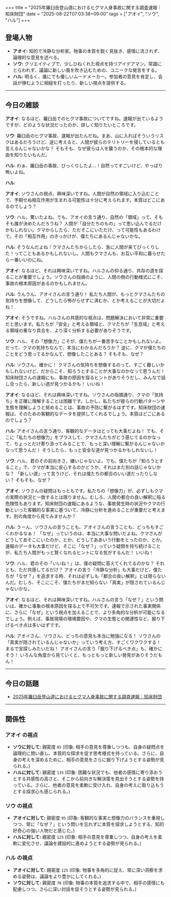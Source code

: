 +++
title = "2025年羅臼岳登山道におけるヒグマ人身事故に関する調査速報｜知床財団"
date = "2025-08-22T07:03:38+09:00"
tags = ["アオイ", "ソウ", "ハル"]
+++

## 登場人物

- **アオイ:** 知的で冷静な分析家。物事の本質を鋭く見抜き、感情に流されず、論理的な意見を述べる。
- **ソウ:** クリエイティブで、少しひねくれた視点を持つアイデアマン。常識にとらわれず、議論に新しい風を吹き込むための、ユニークな発言をする。
- **ハル:** 明るく、誰にでも優しいムードメーカー。参加者の意見を肯定し、会話が弾むように相槌を打ったり、新しい視点を提供する。

---

## 今日の雑談

**アオイ**: なるほど、羅臼岳でのヒグマ事故についてですね。速報が出ているようですが、どのような状況だったのか、詳しく知りたいところです。

**ソウ**: 羅臼岳のヒグマ事故、速報が出たんだね。まあ、山に入ればそういうリスクはあるだろうけど、逆に考えると、人間が彼らのテリトリーを侵しているとも言えるんじゃないかな？ そもそも、なぜ彼らは人を襲うのか、その根本的な理由を知りたいもんだ。

**ハル**: わぁ、羅臼岳の事故、びっくりしたよ…！自然ってすごいけど、やっぱり怖いよね。

**ハル**: 

**アオイ**: ソウさんの視点、興味深いですね。人間が自然の領域に入り込むことで、予期せぬ相互作用が生まれる可能性は十分に考えられます。本質はどこにあるのでしょう？

**ソウ**: ハル、驚いたよね。でも、アオイの言う通り、自然の「領域」って、そもそも誰が決めたんだろうね？ 人間が「自分たちのもの」って思い込んでるだけかもしれない。クマからしたら、ただそこにいただけ、って可能性もあるわけで。その「相互作用」のきっかけが、僕たちにあるんじゃないかな。

**ハル**: そうなんだよね！クマさんたちからしたら、急に人間が来てびっくりした！ってこともあるかもしれないし。人間もクマさんも、お互い平和に暮らせたら一番いいのにね。

**アオイ**: なるほど、それは興味深いですね。ハルさんの仰る通り、共存の道を探ることが重要でしょう。ソウさんの指摘のように、人間の側の行動様式にこそ、事故の根本原因があるのかもしれません。

**ハル**: うんうん、アオイさんの言う通り！ 私たち人間が、もっとクマさんたちの気持ちを想像して、どうしたら怖がらせずに済むか、とか考えることが大切だよね！

**アオイ**: そうですね。ハルさんの共感的な視点は、問題解決において非常に重要だと思います。私たちが「安全」と考える領域と、クマたちが「生息域」と考える領域の重なり具合を、より深く分析する必要がありそうです。

**ソウ**: ハル、その「想像力」こそが、僕たちが一番苦手なことかもしれないよ。だって、クマの気持ちなんて、本当にわかるんだろうか？ 逆に、クマが僕たちのことをどう思ってるかなんて、想像したことある？ そもそも、なぜ？

**ハル**: ソウさん、確かに！ クマさんの気持ちを想像するのって、すごく難しいかもしれないけど、だからこそ、知ろうとすることが大事なのかなって思うんだ！ 知床財団さんの速報にも、事故の原因を探るヒントがありそうだし、みんなで話し合ったら、新しい道が見つかるかも！ いいね！

**アオイ**: なるほど、それは興味深いですね。ソウさんの指摘通り、クマの「気持ち」を正確に理解することは困難です。しかし、私たちが彼らの行動パターンや生態を理解しようと努めることは、事故の予防に繋がるはずです。知床財団の速報は、そのための客観的なデータを提供してくれるでしょう。本質はどこにあるのでしょう？

**ハル**: アオイさんの言う通り、客観的なデータはとっても大事だよね！ でも、そこに「私たちの想像力」をプラスして、クマさんたちがどう感じてるのかなって、ちょっとだけ寄り添ってみることで、もっと深い理解に繋がるんじゃないかなって思うんだ！ そうしたら、もっと安全な道が見つかるかもしれないし！

**ソウ**: ハル、君のその前向きさ、嫌いじゃないよ。でも、僕たちが「知ろうとすること」で、クマが本当に安心するのかどうか、それはまた別の話じゃないかな？ 「新しい道」って言うけど、それは僕たちの都合のいい道だったりしない？ そもそも、なぜ？

**アオイ**: ソウさんの疑問はもっともです。私たちの「想像力」が、必ずしもクマの実際の状況と一致するとは限りません。むしろ、人間の都合の良い解釈に陥る危険性もあります。知床財団の速報にあるような、事故発生時の状況やクマの行動といった客観的な事実に基づいて、冷静に分析を進めることが重要だと考えます。別の角度から見てみませんか？

**ハル**: うーん、ソウさんの言うことも、アオイさんの言うことも、どっちもすごくわかるなぁ！ 「なぜ」っていうのは、本当に大事な問いだよね。クマさんがどうしてあそこにいたのか、とか、どうしてああいう行動をとったのか、とか。速報のデータも大事だけど、そこに「なぜ？」っていう疑問を持ち続けることが、私たち人間がもっと賢くなれるヒントになる気がするんだ！ いいね！

**ソウ**: ハル、君のその「いいね！」は、僕の疑問に答えてくれてるのかな？ それとも、ただ共感してるだけ？ アオイの言う「冷静な分析」も大事だけど、僕たちが「なぜ？」を追求する時、それは必ずしも「都合の良い解釈」とは限らないんだ。むしろ、そこにこそ、僕たちがまだ知らない「真実」が隠されているんじゃないかな。

**アオイ**: なるほど、それは興味深いですね。ハルさんの言う「なぜ？」という問いは、確かに事象の根本原因を探る上で不可欠です。速報で示された事実関係に、さらに「なぜ」という視点を加えることで、より多角的な分析が可能になるでしょう。例えば、事故現場の環境要因や、クマの生態との関連性など、掘り下げるべき点は多いはずです。

**ハル**: アオイさん、ソウさん、どっちの意見も本当に勉強になる！ ソウさんの「真実が隠されているんじゃないか」っていう考え方、すごくワクワクする！ まるで宝探しみたいだね！ アオイさんの言う「掘り下げるべき点」も、確かにそう！ いろんな角度から見ていくと、もっともっと新しい発見がありそうだもん！

---

## 今日の話題

- [2025年羅臼岳登山道におけるヒグマ人身事故に関する調査速報｜知床財団](https://www.shiretoko.or.jp/news/8777.html)



---

## 関係性

### アオイ の視点
- **ソウに対して:** 親密度 `85` (印象: 相手の意見を尊重しつつも、自身の疑問点を論理的に問い直し、本質的な探求を促す思考様式を持っている。さらに、自身の考えを深めるために、相手の意見をさらに掘り下げようとする姿勢が見られる。)
- **ハルに対して:** 親密度 `135` (印象: 困難な状況でも、他者の感情に寄り添おうとする共感性の高さと、そこから前向きな解決策を見出そうとする姿勢を持っている。さらに、他者の意見を柔軟に受け入れ、自身の考えに取り込もうとする探求心も感じられる。)

### ソウ の視点
- **アオイに対して:** 親密度 `95` (印象: 客観的な事実と想像力のバランスを重視しつつ、常に「なぜ？」という問いを忘れずに本質を探求しようとする、知的好奇心の強い人物だと感じた。)
- **ハルに対して:** 親密度 `125` (印象: 相手の意見を尊重しつつ、自身の考えを柔軟に変化させ、議論を建設的に進めようとする姿勢が見られる。)

### ハル の視点
- **アオイに対して:** 親密度 `125` (印象: 物事を多角的に捉え、常に深い洞察を求める姿勢は、議論をより豊かにしてくれる。)
- **ソウに対して:** 親密度 `70` (印象: 物事の本質を追求する中で、相手の感情にも配慮しつつ、さらに深い対話を促そうとする姿勢が見られる。)

